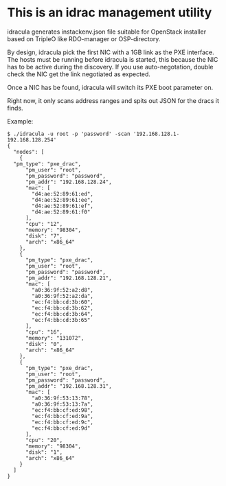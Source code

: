 # This is an idrac management utility

idracula generates instackenv.json file suitable for OpenStack installer based on
TripleO like RDO-manager or OSP-directory.

By design, idracula pick the first NIC with a 1GB link as the PXE interface. The hosts must be
running before idracula is started, this because the NIC has to be active during the discovery.
If you use auto-negotation, double check the NIC get the link negotiated as expected.

Once a NIC has be found, idracula will switch its PXE boot parameter on.

Right now, it only scans address ranges and spits out JSON for the dracs it finds.

Example:

    $ ./idracula -u root -p 'password' -scan '192.168.128.1-192.168.128.254'
    {
      "nodes": [
        {
	  "pm_type": "pxe_drac",
      	  "pm_user": "root",
      	  "pm_password": "password",
      	  "pm_addr": "192.168.128.24",
      	  "mac": [
            "d4:ae:52:89:61:ed",
            "d4:ae:52:89:61:ee",
            "d4:ae:52:89:61:ef",
            "d4:ae:52:89:61:f0"
      	  ],
      	  "cpu": "12",
      	  "memory": "98304",
      	  "disk": "7",
      	  "arch": "x86_64"
    	},
    	{
      	  "pm_type": "pxe_drac",
      	  "pm_user": "root",
      	  "pm_password": "password",
      	  "pm_addr": "192.168.128.21",
      	  "mac": [
            "a0:36:9f:52:a2:d8",
            "a0:36:9f:52:a2:da",
            "ec:f4:bb:cd:3b:60",
            "ec:f4:bb:cd:3b:62",
            "ec:f4:bb:cd:3b:64",
            "ec:f4:bb:cd:3b:65"
      	  ],
      	  "cpu": "16",
      	  "memory": "131072",
      	  "disk": "0",
      	  "arch": "x86_64"
    	},
        {
      	  "pm_type": "pxe_drac",
      	  "pm_user": "root",
      	  "pm_password": "password",
      	  "pm_addr": "192.168.128.31",
      	  "mac": [
            "a0:36:9f:53:13:78",
            "a0:36:9f:53:13:7a",
            "ec:f4:bb:cf:ed:98",
            "ec:f4:bb:cf:ed:9a",
            "ec:f4:bb:cf:ed:9c",
            "ec:f4:bb:cf:ed:9d"
      	  ],
      	  "cpu": "20",
      	  "memory": "98304",
      	  "disk": "1",
      	  "arch": "x86_64"
        }
      ]
    }
